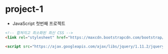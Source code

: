 # project-1
- JavaScript 첫번째 프로젝트

```html
<!-- 합쳐지고 최소화된 최신 CSS -->
<link rel="stylesheet" href="https://maxcdn.bootstrapcdn.com/bootstrap/3.3.2/css/bootstrap.min.css">

<script src="https://ajax.googleapis.com/ajax/libs/jquery/1.11.2/jquery.min.js"></script>
```